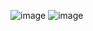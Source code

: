 ![image](https://github.com/user-attachments/assets/a9d8eac6-6801-4938-8879-ec69f572d328)
![image](https://github.com/user-attachments/assets/6ac3fe8a-939e-4d93-b89f-00d42b35fb0e)

